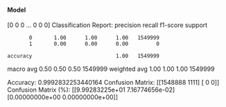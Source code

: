 #### Model
[0 0 0 ... 0 0 0]
Classification Report:
              precision    recall  f1-score   support

           0       1.00      1.00      1.00   1549999
           1       0.00      0.00      0.00         0

    accuracy                           1.00   1549999
   macro avg       0.50      0.50      0.50   1549999
weighted avg       1.00      1.00      1.00   1549999

Accuracy: 0.9992832253440164
Confusion Matrix:
[[1548888    1111]
 [      0       0]]
Confusion Matrix (%):
[[9.99283225e+01 7.16774656e-02]
 [0.00000000e+00 0.00000000e+00]]
